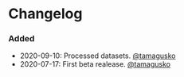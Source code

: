 # Changelog

### Added
- 2020-09-10: Processed datasets. [@tamagusko](https://github.com/tamagusko)
- 2020-07-17: First beta realease. [@tamagusko](https://github.com/tamagusko)
<!--
### Added
### Changed
### Fixed
### Removed
-->
